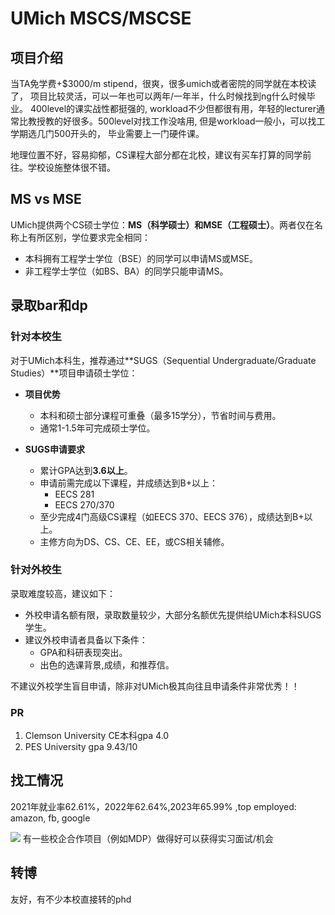 # UMich MSCS/MSCSE

## 项目介绍

当TA免学费+$3000/m stipend，很爽，很多umich或者密院的同学就在本校读了，
项目比较灵活，可以一年也可以两年/一年半，什么时候找到ng什么时候毕业。
400level的课实战性都挺强的, workload不少但都很有用，年轻的lecturer通常比教授教的好很多。500level对找工作没啥用, 但是workload一般小，可以找工学期选几门500开头的，
毕业需要上一门硬件课。

地理位置不好，容易抑郁，CS课程大部分都在北校，建议有买车打算的同学前往。学校设施整体很不错。

## MS vs MSE
UMich提供两个CS硕士学位：**MS（科学硕士）**和**MSE（工程硕士）**。两者仅在名称上有所区别，学位要求完全相同：  
- 本科拥有工程学士学位（BSE）的同学可以申请MS或MSE。  
- 非工程学士学位（如BS、BA）的同学只能申请MS。

## 录取bar和dp

### 针对本校生
对于UMich本科生，推荐通过**SUGS（Sequential Undergraduate/Graduate Studies）**项目申请硕士学位：
- **项目优势**  
  - 本科和硕士部分课程可重叠（最多15学分），节省时间与费用。
  - 通常1-1.5年可完成硕士学位。
  
- **SUGS申请要求**  
  - 累计GPA达到**3.6以上**。
  - 申请前需完成以下课程，并成绩达到B+以上：
    - EECS 281  
    - EECS 270/370  
  - 至少完成4门高级CS课程（如EECS 370、EECS 376），成绩达到B+以上。
  - 主修方向为DS、CS、CE、EE，或CS相关辅修。
### 针对外校生
录取难度较高，建议如下：
- 外校申请名额有限，录取数量较少，大部分名额优先提供给UMich本科SUGS学生。
- 建议外校申请者具备以下条件：
  - GPA和科研表现突出。  
  - 出色的选课背景,成绩，和推荐信。

不建议外校学生盲目申请，除非对UMich极其向往且申请条件非常优秀！！


### PR

1. Clemson University CE本科gpa 4.0
2. PES University gpa 9.43/10


## 找工情况
2021年就业率62.61%，2022年62.64%,2023年65.99%
,top employed: amazon, fb, google

![](/img/umichcarrer.png)
有一些校企合作项目（例如MDP）做得好可以获得实习面试/机会

## 转博
友好，有不少本校直接转的phd